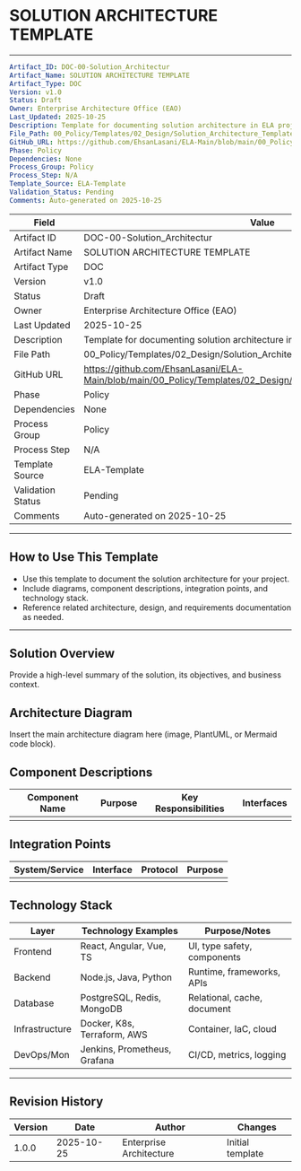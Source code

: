 # SOLUTION ARCHITECTURE TEMPLATE

---
```yaml
Artifact_ID: DOC-00-Solution_Architectur
Artifact_Name: SOLUTION ARCHITECTURE TEMPLATE
Artifact_Type: DOC
Version: v1.0
Status: Draft
Owner: Enterprise Architecture Office (EAO)
Last_Updated: 2025-10-25
Description: Template for documenting solution architecture in ELA projects
File_Path: 00_Policy/Templates/02_Design/Solution_Architecture_Template.md
GitHub_URL: https://github.com/EhsanLasani/ELA-Main/blob/main/00_Policy/Templates/02_Design/Solution_Architecture_Template.md
Phase: Policy
Dependencies: None
Process_Group: Policy
Process_Step: N/A
Template_Source: ELA-Template
Validation_Status: Pending
Comments: Auto-generated on 2025-10-25
```

| **Field**           | **Value**                                                                 |
|---------------------|---------------------------------------------------------------------------|
| Artifact ID         | DOC-00-Solution_Architectur                                               |
| Artifact Name       | SOLUTION ARCHITECTURE TEMPLATE                                            |
| Artifact Type       | DOC                                                                       |
| Version             | v1.0                                                                      |
| Status              | Draft                                                                     |
| Owner               | Enterprise Architecture Office (EAO)                                      |
| Last Updated        | 2025-10-25                                                                |
| Description         | Template for documenting solution architecture in ELA projects            |
| File Path           | 00_Policy/Templates/02_Design/Solution_Architecture_Template.md           |
| GitHub URL          | https://github.com/EhsanLasani/ELA-Main/blob/main/00_Policy/Templates/02_Design/Solution_Architecture_Template.md |
| Phase               | Policy                                                                    |
| Dependencies        | None                                                                      |
| Process Group       | Policy                                                                    |
| Process Step        | N/A                                                                       |
| Template Source     | ELA-Template                                                              |
| Validation Status   | Pending                                                                   |
| Comments            | Auto-generated on 2025-10-25                                              |

---

## How to Use This Template
- Use this template to document the solution architecture for your project.
- Include diagrams, component descriptions, integration points, and technology stack.
- Reference related architecture, design, and requirements documentation as needed.

---

## Solution Overview
Provide a high-level summary of the solution, its objectives, and business context.

## Architecture Diagram
Insert the main architecture diagram here (image, PlantUML, or Mermaid code block).

## Component Descriptions
| Component Name | Purpose | Key Responsibilities | Interfaces |
|---------------|---------|----------------------|------------|
|               |         |                      |            |

## Integration Points
| System/Service | Interface | Protocol | Purpose |
|----------------|-----------|----------|---------|
|                |           |          |         |

## Technology Stack
| Layer         | Technology Examples           | Purpose/Notes                |
|---------------|------------------------------|------------------------------|
| Frontend      | React, Angular, Vue, TS      | UI, type safety, components  |
| Backend       | Node.js, Java, Python        | Runtime, frameworks, APIs    |
| Database      | PostgreSQL, Redis, MongoDB   | Relational, cache, document  |
| Infrastructure| Docker, K8s, Terraform, AWS  | Container, IaC, cloud        |
| DevOps/Mon    | Jenkins, Prometheus, Grafana | CI/CD, metrics, logging      |

---

## Revision History
| Version | Date       | Author                  | Changes         |
|---------|------------|-------------------------|-----------------|
| 1.0.0   | 2025-10-25 | Enterprise Architecture | Initial template|

